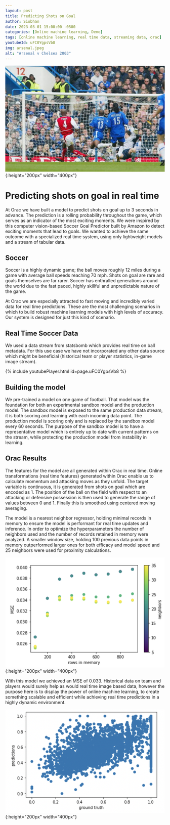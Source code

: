 ```yaml
---
layout: post
title: Predicting Shots on Goal
author: Siobhan 
date: 2023-03-01 15:00:00 -0500
categories: [Online machine learning, Demo]
tags: [online machine learning, real time data, streaming data, orac]
youtubeId: uFC0YgpsVb8
img: arsenal.jpeg
alt: "Arsenal v Chelsea 2003"
---
```

![Arsenal v Chelsea](/arsenal.jpeg){:height="200px" width="400px"}

# Predicting shots on goal in real time


At Orac we have built a model to predict shots on goal up to 3 seconds in advance. The prediction is a rolling probability throughout the game, which serves as an indicator of the most exciting moments. We were inspired by this computer vision-based Soccer Goal Predictor built by Amazon to detect exciting moments that lead to goals. We wanted to achieve the same outcome with a specialized real time system, using only lightweight models and a stream of tabular data.


## Soccer


Soccer is a highly dynamic game; the ball moves roughly 12 miles during a game with average ball speeds reaching 70 mph. Shots on goal are rare and goals themselves are far rarer. Soccer has enthralled generations around the world due to the fast paced, highly skillful and unpredictable nature of the game.


At Orac we are especially attracted to fast moving and incredibly varied data for real time predictions. These are the most challenging scenarios in which to build robust     machine learning models with high levels of accuracy. Our system is designed for just this kind of scenario.




## Real Time Soccer Data


We used a data stream from statsbomb which provides real time on ball metadata. For this use case we have not incorporated any other data source which might be beneficial (historical team or player statistics, in-game image stream).



{% include youtubePlayer.html id=page.uFC0YgpsVb8 %}


## Building the model


We pre-trained a model on one game of football. That model was the foundation for both an experimental sandbox model and the production model. The sandbox model is exposed to the same production data stream, it is both scoring and learning with each incoming data point. The production model is scoring only and is replaced by the sandbox model every 60 seconds. The purpose of the sandbox model is to have a representative model which is entirely up to date with current patterns on the stream, while protecting the production model from instability in learning. 


## Orac Results


The features for the model are all generated within Orac in real time. Online transformations (real time features) generated within Orac enable us to calculate momentum and attacking moves as they unfold. The target variable is continuous, it is generated from shots on goal which are encoded as 1. The position of the ball on the field with respect to an attacking or defensive possession is then used to generate the range of values between 0 and 1. Finally this is smoothed using centered moving averaging.

The model is a nearest neighbor regressor, holding minimal records in memory to ensure the model is performant for real time updates and inference. In order to optimize the hyperparameters the number of neighbors used and the number of records retained in memory were analyzed. A smaller window size, holding 100 previous data points in memory outperformed larger ones for both efficacy and model speed and 25 neighbors were used for proximity calculations. 


![Hyperparameter search](/soccer_hyperparameter.png){:height="200px" width="400px"}


With this model we achieved an MSE of 0.033. Historical data on team and players would surely help as would real time image based data, however the purpose here is to display the power of online machine learning, to create something scalable and efficient while achieving real time predictions in a highly dynamic environment.


![MSE](/soccer_mse.png){:height="200px" width="400px"}
